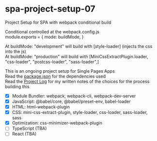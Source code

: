 # spa-project-setup-07
Project Setup for SPA with webpack conditional build

Conditional controlled at the webpack.config.js\
module.exports = { mode: buildMode, }

At buildMode: "development" will build with [style-loader] (injects the css into the js)\
At buildMode: "production" will build with [MiniCssExtractPlugin.loader, "css-loader", "postcss-loader", "sass-loader",]

This is an ongoing project setup for Single Pages Apps\
Read the [package.json](../main/package.json) for the dependencies used\
Read the [Project Log](../main/project-notes/project-log.txt) for my written notes of the choices for the process building this


- [x] Module Bundler: webpack, webpack-cli, webpack-dev-server
- [x] JavaScript: @babel/core, @babel/preset-env, babel-loader
- [x] HTML: html-webpack-plugin
- [x] CSS: mini-css-extract-plugin, style-loader, css-loader, sass-loader, sass
- [x] Optimization: css-minimizer-webpack-plugin
- [ ] TypeScript (TBA)
- [ ] React (TBA)
